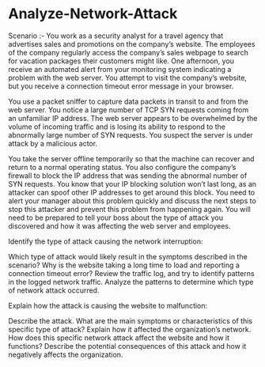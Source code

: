 # Analyze-Network-Attack

Scenario :- You work as a security analyst for a travel agency that advertises sales and promotions on the company’s website. The employees of the company regularly access the company’s sales webpage to search for vacation packages their customers might like. 
One afternoon, you receive an automated alert from your monitoring system indicating a problem with the web server. You attempt to visit the company’s website, but you receive a connection timeout error message in your browser.

You use a packet sniffer to capture data packets in transit to and from the web server. You notice a large number of TCP SYN requests coming from an unfamiliar IP address. The web server appears to be overwhelmed by the volume of incoming traffic and is losing its ability to respond to the abnormally large number of SYN requests. You suspect the server is under attack by a malicious actor. 

You take the server offline temporarily so that the machine can recover and return to a normal operating status. You also configure the company’s firewall to block the IP address that was sending the abnormal number of SYN requests. You know that your IP blocking solution won’t last long, as an attacker can spoof other IP addresses to get around this block. You need to alert your manager about this problem quickly and discuss the next steps to stop this attacker and prevent this problem from happening again. You will need to be prepared to tell your boss about the type of attack you discovered and how it was affecting the web server and employees.

Identify the type of attack causing the network interruption:

Which type of attack would likely result in the symptoms described in the scenario? 
Why is the website taking a long time to load and reporting a connection timeout error?
Review the traffic log, and try to identify patterns in the logged network traffic. Analyze the patterns to determine which type of network attack occurred.


Explain how the attack is causing the website to malfunction:

Describe the attack. What are the main symptoms or characteristics of this specific type of attack? 
Explain how it affected the organization’s network. How does this specific network attack affect the website and how it functions?
Describe the potential consequences of this attack and how it negatively affects the organization. 
